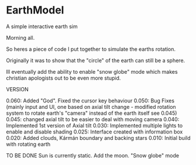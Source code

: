 # EarthModel
A simple interactive earth sim

Morning all.


So heres a piece of code I put together to simulate the earths rotation.

Originally it was to show that the "circle" of the earth can still be a sphere.

Ill eventually add the ability to enable "snow globe" mode which makes christian apologists out to be even more stupid.


VERSION

0.060: Added "God". Fixed the cursor key behaviour
0.050: Bug Fixes (mainly input and UI, one based on axial tilt change - modified rotation system to rotate earth's "camera" instead of the earth itself see 0.045)
0.045: changed axial tilt to be easier to deal with moving camera
0.040: Implemented 1st version of Axial tilt
0.030: Implemented multiple lights to enable and disable shading
0.025: Interface created with information box
0.020: Added clouds, Kármán boundary and backing stars
0.010: Initial build with rotating earth


TO BE DONE
Sun is currently static.
Add the moon.
"Snow globe" mode

